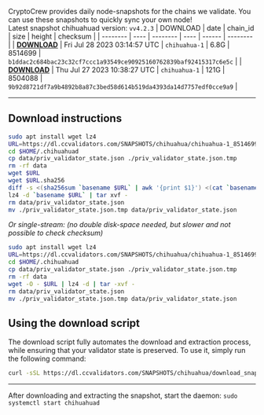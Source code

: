 CryptoCrew provides daily node-snapshots for the chains we validate. You can use these snapshots to quickly sync your own node!  
Latest snapshot chihuahuad version: `vv4.2.3`
| DOWNLOAD | date | chain_id | size | height | checksum |
| -------- | ---- | -------- | ---- | ------ | -------- |
| **[DOWNLOAD](https://dl.ccvalidators.com/SNAPSHOTS/$CHAIN_NAME/chihuahua-1_8514699.tar.lz4)** | Fri Jul 28 2023 03:14:57 UTC | `chihuahua-1` | 6.8G | 8514699 | `b1ddac2c684bac23c32cf7ccc1a93549ce90925160762839baf92415317c6e5c` |
| **[DOWNLOAD](https://dl.ccvalidators.com/SNAPSHOTS/$CHAIN_NAME/chihuahua-1_8504088.tar.lz4)** | Thu Jul 27 2023 10:38:27 UTC | `chihuahua-1` | 121G | 8504088 | `9b92d8721df7a9b4892b8a87c3bed58d614b519da4393da14d7757edf0cce9a9` |
 
---
## Download instructions
 
```sh
sudo apt install wget lz4
URL=https://dl.ccvalidators.com/SNAPSHOTS/chihuahua/chihuahua-1_8514699.tar.lz4
cd $HOME/.chihuahuad
cp data/priv_validator_state.json ./priv_validator_state.json.tmp
rm -rf data
wget $URL
wget $URL.sha256
diff -s <(sha256sum `basename $URL` | awk '{print $1}') <(cat `basename $URL`.sha256)
lz4 -d `basename $URL` | tar xvf -
rm data/priv_validator_state.json
mv ./priv_validator_state.json.tmp data/priv_validator_state.json
```
*Or single-stream: (no double disk-space needed, but slower and not possible to check checksum)*
```sh
sudo apt install wget lz4
URL=https://dl.ccvalidators.com/SNAPSHOTS/chihuahua/chihuahua-1_8514699.tar.lz4
cd $HOME/.chihuahuad
cp data/priv_validator_state.json ./priv_validator_state.json.tmp
rm -rf data
wget -O - $URL | lz4 -d | tar -xvf -
rm data/priv_validator_state.json
mv ./priv_validator_state.json.tmp data/priv_validator_state.json
```
## Using the download script
 
The download script fully automates the download and extraction process, while ensuring that your validator state is preserved. To use it, simply run the following command:
 
```sh
curl -sSL https://dl.ccvalidators.com/SNAPSHOTS/chihuahua/download_snapshot.sh | bash
```
---
After downloading and extracting the snapshot, start the daemon: `sudo systemctl start chihuahuad`
